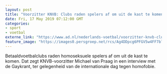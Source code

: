 ```yaml
---
layout: post
title: "Voorzitter KNVB: Clubs raden spelers af om uit de kast te komen"
date: Fri, 17 May 2019 07:12:00 GMT
categories: 
- sport 
- voetbal 
externe_link: "https://www.ad.nl/nederlands-voetbal/voorzitter-knvb-clubs-raden-spelers-af-om-uit-de-kast-te-komen~a85aca2e/"
feature_image: "https://images0.persgroep.net/rcs/Ag4DDpcg6PFGV5w4FF7bly8y3Tg/diocontent/147772181/_fitwidth/400/?appId=21791a8992982cd8da851550a453bd7f&quality=0.7"
---
```


Betaaldvoetbalclubs raden homoseksuele spelers af om uit de kast te komen. Dat zegt KNVB-voorzitter Michael van Praag in een interview met de Gaykrant, ter gelegenheid van de internationale dag tegen homofobie.
